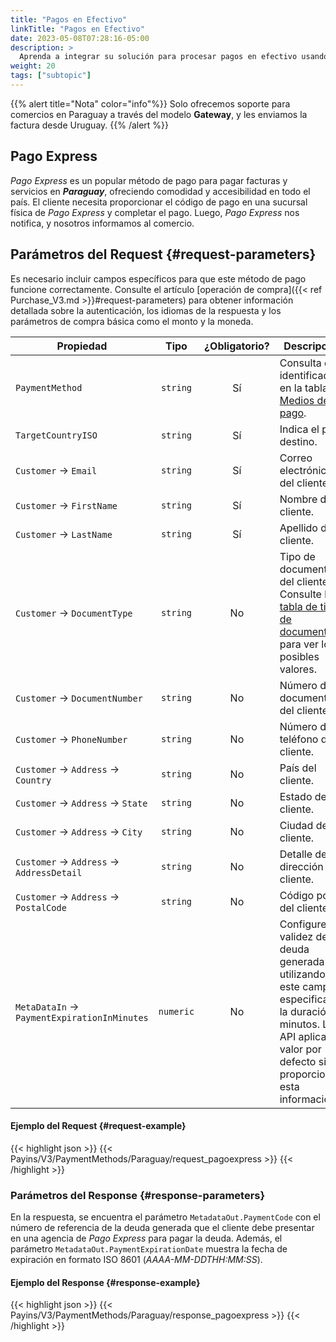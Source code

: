 ```yaml
---
title: "Pagos en Efectivo"
linkTitle: "Pagos en Efectivo"
date: 2023-05-08T07:28:16-05:00
description: >
  Aprenda a integrar su solución para procesar pagos en efectivo usando _Pago Express_.
weight: 20
tags: ["subtopic"]
---
```


{{% alert title="Nota" color="info"%}}
Solo ofrecemos soporte para comercios en Paraguay a través del modelo **Gateway**, y les enviamos la factura desde Uruguay.
{{% /alert %}}

## Pago Express
_Pago Express_ es un popular método de pago para pagar facturas y servicios en _**Paraguay**_, ofreciendo comodidad y accesibilidad en todo el país. El cliente necesita proporcionar el código de pago en una sucursal física de _Pago Express_ y completar el pago. Luego, _Pago Express_ nos notifica, y nosotros informamos al comercio.

## Parámetros del Request {#request-parameters}
Es necesario incluir campos específicos para que este método de pago funcione correctamente. Consulte el artículo [operación de compra]({{< ref Purchase_V3.md >}}#request-parameters) para obtener información detallada sobre la autenticación, los idiomas de la respuesta y los parámetros de compra básica como el monto y la moneda.

| Propiedad | Tipo | ¿Obligatorio? | Descripción |
|---|:-:|:-:|---|
| `PaymentMethod` | `string` | Sí | Consulta el identificador en la tabla de [Medios de pago](/es/docs/payment-methods/paraguay.html#payment-methods).|
| `TargetCountryISO` | `string` | Sí | Indica el país destino. |
| `Customer` → `Email` | `string` | Sí | Correo electrónico del cliente. |
| `Customer` → `FirstName` | `string` | Sí | Nombre del cliente. |
| `Customer` → `LastName` | `string` | Sí | Apellido del cliente. |
| `Customer` → `DocumentType` | `string` | No | Tipo de documento del cliente.<br>Consulte la [tabla de tipos de documento](/es/docs/payment-methods/paraguay.html#document-types) para ver los posibles valores. |
| `Customer` → `DocumentNumber` | `string` | No | Número de documento del cliente. |
| `Customer` → `PhoneNumber` | `string` | No | Número de teléfono del cliente. |
| `Customer` → `Address` → `Country` | `string` | No | País del cliente. |
| `Customer` → `Address` → `State` | `string` | No | Estado del cliente. |
| `Customer` → `Address` → `City` | `string` | No | Ciudad del cliente. |
| `Customer` → `Address` → `AddressDetail` | `string` | No | Detalle de la dirección del cliente. |
| `Customer` → `Address` → `PostalCode` | `string` | No | Código postal del cliente. |
| `MetaDataIn` → `PaymentExpirationInMinutes` | `numeric` | No | Configure la validez de la deuda generada utilizando este campo, especificando la duración en minutos. La API aplica un valor por defecto si no proporciona esta información. |

#### Ejemplo del Request {#request-example}
{{< highlight json >}}
{{< Payins/V3/PaymentMethods/Paraguay/request_pagoexpress >}}
{{< /highlight >}}

### Parámetros del Response {#response-parameters}
En la respuesta, se encuentra el parámetro `MetadataOut.PaymentCode` con el número de referencia de la deuda generada que el cliente debe presentar en una agencia de _Pago Express_ para pagar la deuda. Además, el parámetro `MetadataOut.PaymentExpirationDate` muestra la fecha de expiración en formato ISO 8601 (_AAAA-MM-DDTHH:MM:SS_).

#### Ejemplo del Response {#response-example}
{{< highlight json >}}
{{< Payins/V3/PaymentMethods/Paraguay/response_pagoexpress >}}
{{< /highlight >}}